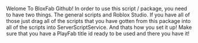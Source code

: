 Welome To BloxFab Github! In order to use this script / package, you need to have two things. The general scripts and Roblox Studio. If you have all of those just drag all of the scripts that you have gotten from this package into all of the scripts into ServerScriptService. And thats how you set it up! Make sure that you have a PlayFab title id ready to be used and there you have it!

